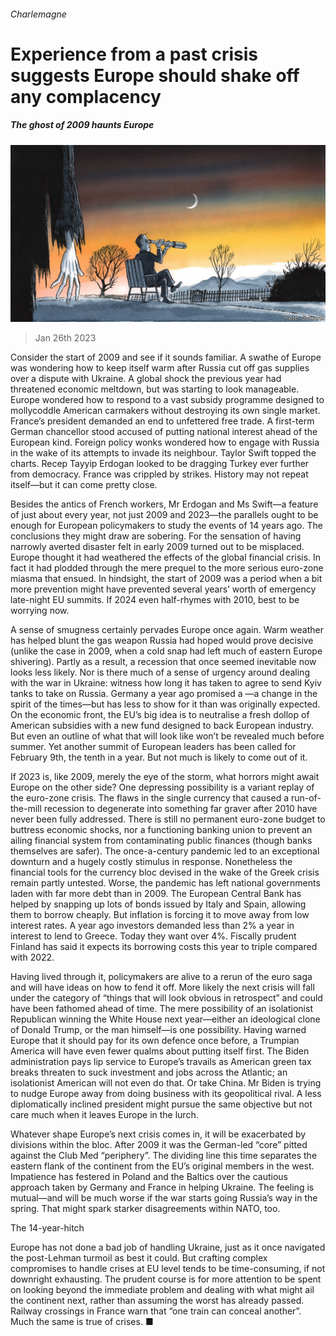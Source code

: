 ###### Charlemagne

# Experience from a past crisis suggests Europe should shake off any complacency 

##### The ghost of 2009 haunts Europe 

![image](images/20230128_EUD000.jpg) 

> Jan 26th 2023 

Consider the start of 2009 and see if it sounds familiar. A swathe of Europe was wondering how to keep itself warm after Russia cut off gas supplies over a dispute with Ukraine. A global shock the previous year had threatened economic meltdown, but was starting to look manageable. Europe wondered how to respond to a vast subsidy programme designed to mollycoddle American carmakers without destroying its own single market. France’s president demanded an end to unfettered free trade. A first-term German chancellor stood accused of putting national interest ahead of the European kind. Foreign policy wonks wondered how to engage with Russia in the wake of its attempts to invade its neighbour. Taylor Swift topped the charts. Recep Tayyip Erdogan looked to be dragging Turkey ever further from democracy. France was crippled by strikes. History may not repeat itself—but it can come pretty close.

Besides the antics of French workers, Mr Erdogan and Ms Swift—a feature of just about every year, not just 2009 and 2023—the parallels ought to be enough for European policymakers to study the events of 14 years ago. The conclusions they might draw are sobering. For the sensation of having narrowly averted disaster felt in early 2009 turned out to be misplaced. Europe thought it had weathered the effects of the global financial crisis. In fact it had plodded through the mere prequel to the more serious euro-zone miasma that ensued. In hindsight, the start of 2009 was a period when a bit more prevention might have prevented several years’ worth of emergency late-night EU summits. If 2024 even half-rhymes with 2010, best to be worrying now.

A sense of smugness certainly pervades Europe once again. Warm weather has helped blunt the gas weapon Russia had hoped would prove decisive (unlike the case in 2009, when a cold snap had left much of eastern Europe shivering). Partly as a result, a recession that once seemed inevitable now looks less likely. Nor is there much of a sense of urgency around dealing with the war in Ukraine: witness how long it has taken to agree to send Kyiv tanks to take on Russia. Germany a year ago promised a —a change in the spirit of the times—but has less to show for it than was originally expected. On the economic front, the EU’s big idea is to neutralise a fresh dollop of American subsidies with a new fund designed to back European industry. But even an outline of what that will look like won’t be revealed much before summer. Yet another summit of European leaders has been called for February 9th, the tenth in a year. But not much is likely to come out of it.

If 2023 is, like 2009, merely the eye of the storm, what horrors might await Europe on the other side? One depressing possibility is a variant replay of the euro-zone crisis. The flaws in the single currency that caused a run-of-the-mill recession to degenerate into something far graver after 2010 have never been fully addressed. There is still no permanent euro-zone budget to buttress economic shocks, nor a functioning banking union to prevent an ailing financial system from contaminating public finances (though banks themselves are safer). The once-a-century pandemic led to an exceptional downturn and a hugely costly stimulus in response. Nonetheless the financial tools for the currency bloc devised in the wake of the Greek crisis remain partly untested. Worse, the pandemic has left national governments laden with far more debt than in 2009. The European Central Bank has helped by snapping up lots of bonds issued by Italy and Spain, allowing them to borrow cheaply. But inflation is forcing it to move away from low interest rates. A year ago investors demanded less than 2% a year in interest to lend to Greece. Today they want over 4%. Fiscally prudent Finland has said it expects its borrowing costs this year to triple compared with 2022. 

Having lived through it, policymakers are alive to a rerun of the euro saga and will have ideas on how to fend it off. More likely the next crisis will fall under the category of “things that will look obvious in retrospect” and could have been fathomed ahead of time. The mere possibility of an isolationist Republican winning the White House next year—either an ideological clone of Donald Trump, or the man himself—is one possibility. Having warned Europe that it should pay for its own defence once before, a Trumpian America will have even fewer qualms about putting itself first. The Biden administration pays lip service to Europe’s travails as American green tax breaks threaten to suck investment and jobs across the Atlantic; an isolationist American will not even do that. Or take China. Mr Biden is trying to nudge Europe away from doing business with its geopolitical rival. A less diplomatically inclined president might pursue the same objective but not care much when it leaves Europe in the lurch. 

Whatever shape Europe’s next crisis comes in, it will be exacerbated by divisions within the bloc. After 2009 it was the German-led “core” pitted against the Club Med “periphery”. The dividing line this time separates the eastern flank of the continent from the EU’s original members in the west. Impatience has festered in Poland and the Baltics over the cautious approach taken by Germany and France in helping Ukraine. The feeling is mutual—and will be much worse if the war starts going Russia’s way in the spring. That might spark starker disagreements within NATO, too. 

The 14-year-hitch

Europe has not done a bad job of handling Ukraine, just as it once navigated the post-Lehman turmoil as best it could. But crafting complex compromises to handle crises at EU level tends to be time-consuming, if not downright exhausting. The prudent course is for more attention to be spent on looking beyond the immediate problem and dealing with what might ail the continent next, rather than assuming the worst has already passed. Railway crossings in France warn that “one train can conceal another”. Much the same is true of crises. ■





